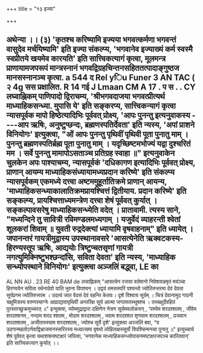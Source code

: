 +++
title = "१३ इज्या"

+++

अथेन्या ।। (३) 'कृतश्च करिष्यामि इज्यया भगवत्कर्मणा भगवन्तं वासुदेव मर्चयिष्यामि' इति इज्या संकल्प्य, 'भगवानेव इज्याख्यं कर्म स्वस्मै स्वप्रीतये खयमेव कारयति' इति सात्त्विकत्यागं कृत्वा, मूलमन्त्र प्राणायामजपरूपं मान्त्रस्नानं भगवद्विग्रहचिन्तनसहिततत्पादाङ्गुष्ठज 
मानसस्नानञ्च कृत्वा. 
a 
544 
द 
Rel 
yिu 
Funer 
3 
AN 
TAC 
( 
२ 
4g सस 
प्रक्षालित. 
R 
14 
गई 
J 
Lmaan 
CM 
A 
17 
. 
प 
स 
. 
. 
CY 
लघ्वाह्निकम् पाणिपादो द्विराचम्य, 'श्रीभगवदाजया भगवत्प्रीत्यर्थ माध्याहिकसन्ध्या. मुपासि ये' इति सङ्करप्य, सात्त्विकन्यागं कृत्वा न्यासपूर्वक मापो हिष्ठेत्यादिभिः पूर्ववत् प्रोक्ष्य, 'आपः पुनन्तु इत्यनुवाकस्य ----आप ऋषिः, अनुष्टुप्छन्दः, ब्रह्मणस्पतिर्देवता' इति न्यस्य, 'अपां प्राशने विनियोगः' इत्युक्त्वा, 
"ओं आपः पुनन्तु पृथिवीं पृथिवी पूता पुनातु माम् । पुनन्तु ब्रह्मणस्पतिर्ब्रह्म पूता पुनातु माम् । यदृच्छिष्टमभोज्यं यद्वा दुश्चरितं मम । सर्वे पुनन्तु मामापोऽसताञ्च प्रतिग्रह स्वाहा ॥" इत्यनुवाकेन चुलकेन अपः पाश्याचम्य, न्यासपूर्वकं 'दधिकागण इत्यादिभिः पूर्ववत् प्रोक्ष्य, प्राणान् आयम्य माध्याहिकसंध्यायामध्यप्रदान करिष्ये' इति संकल्प्य न्यासपूर्वकम् एकमध्ये दत्त्वा अष्टममुहूर्तातिक्रमे प्राणान् आयन्य, 'माध्याहिकसन्ध्याकालातिक्रमप्रायश्चित्तं द्वितीयाय. प्रदान करिष्ये' इति सङ्कल्प्य, प्रायश्चित्ताध्यमन्त्रेण दत्त्वा शेषं पूर्ववत् कुर्यात् । सङ्कल्पावसरेषु माध्याहिकसन्ध्येति वदेत् । प्रातावामी. त्यस्य साने, 
"मध्यन्दिने तु सावित्री रविमण्डलमध्यगाम् । यजुर्वेदं व्याहरन्ती श्वेतां शूलकरां शिवाम् ॥ 
युवती रुद्रदेक्त्यां ध्यायामि वृषवाहनाम्" इति ध्यायेत् । जपानन्तरं गायत्रीमुद्वास्य उपस्थानावसरे 'आसत्येनेति ऋक्वटकस्य-हिरण्यस्तूप ऋषिः, आद्ययोः त्रिष्टुप्चतसृणां गायत्री नगत्युमिक्निष्टुभश्छन्दांसि, सविता देवता' इति न्यस्य, 'माध्याहिक सन्ध्योपस्थाने विनियोगः' इत्युक्त्वा अञ्जलिं बद्ध्वा, 
LE 
का 
- 
AL 
NN 
AU 
. 
23 
RE 40 
BAM 
de 
लचाह्निकम् "आसत्येन रजसा वर्तमानो निवेशयन्नमृतं मयंञ्चा हिरण्ययेन सविता रथेनादेवो याति भुवना विपश्यन् । उद्वयं तमसस्परि पश्यन्तो ज्योतिरुत्तरमा देवं देवता सूर्यप्रगम ज्योतिरुत्तपम । उदत्यं जात वेदसं देवं वहन्ति केतवः। दृशे विश्वाय सूर्यम् । चित्रं देवानामुद गादनी चक्षुमित्रस्य वरुणस्याग्नेः आप्राद्यावापृथिवी अन्तरिक्ष सूर्य 
आत्मा जगतस्तस्थुषश्च । तच्चक्षुर्देवहितं पुरस्ताच्छुक्रमुच्चरत् ॥" इन्युक्त्वा, व्योममुद्राद्वारा दक्षिणेन नेत्रण सूर्यमवलोकयन् , 
'पश्येम शरदश्शतम् , जीवेम शरदश्शनम् , नन्दाम शरद श्शतम् , मोदाम शरदश्शतम् , भवाम शरदश्शत शृणवाम शरदश्शतम् , प्रजवान शरदश्शतम् , अजीतास्स्याम शरदश्शतम् , ज्योश्च सूर्ये दृशे' इत्युक्त्वा अञ्जलिं बवा, 
“य उदगान्महतोऽर्णवाद्विभ्राजमानस्सरिरस्य मध्यात्समा वृषभो लोहिताक्षस्सूर्यो विपश्चिन्मनसा पुनातु ॥" इत्युच्चार्य शेषं पूर्ववत् कृत्वा यथाशक्त्यष्टाक्षरं जपित्वा, 'भगवानेक माध्याहिकसन्ध्योपासनमष्टाक्षरजपञ्च कारितवान्' इति सात्त्विकत्याग कुर्यात् ।। 
